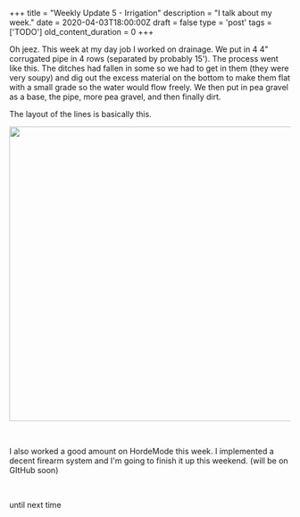 
+++
title = "Weekly Update 5 - Irrigation"
description = "I talk about my week."
date = 2020-04-03T18:00:00Z
draft = false
type = 'post'
tags = ['TODO']
old_content_duration = 0
+++

<p>Oh jeez. This week at my day job I worked on drainage. We put in 4 4" corrugated pipe in 4 rows (separated by probably 15'). The process went like this. The ditches had fallen in some so we had to get in them (they were very soupy) and dig out the excess material on the bottom to make them flat with a small grade so the water would flow freely. We then put in pea gravel as a base, the pipe, more pea gravel, and then finally dirt.</p>
<p>The layout of the lines is basically this.</p>
<p><a href="https://files.trdwll.net/2020/04/03/image-20200403160524-2.png" target="_blank" rel="noopener"><img style="height: 527px; width: 746px;" src="https://files.trdwll.net/2020/04/03/image-20200403160524-2.png" /></a></p>
<p>&nbsp;</p>
<p>I also worked a good amount on HordeMode this week. I implemented a decent firearm system and I'm going to finish it up this weekend. (will be on GItHub soon)</p>
<p>&nbsp;</p>
<p>until next time</p>
    